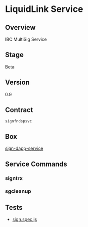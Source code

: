 LiquidLink Service
=================

## Overview
IBC MultiSig Service

## Stage
Beta

## Version
0.9

## Contract

```signfndspsvc```

## Box
[sign-dapp-service](../../developers/boxes/sign-dapp-service)

## Service Commands
### signtrx
### sgcleanup
## Tests 
* [sign.spec.js](https://github.com/liquidapps-io/zeus-sdk/tree/master/boxes/groups/services/sign-dapp-service/test/sign.spec.js)

